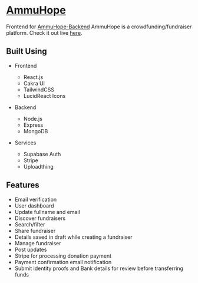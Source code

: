 # [AmmuHope](https://ammuhope-frontend.vercel.app)
Frontend for [AmmuHope-Backend]([https://ammuhope-frontend.vercel.app](https://github.com/Faizuddinq/ammuhope-backend))
AmmuHope is a crowdfunding/fundraiser platform.
Check it out live [here](https://ammuhope-frontend.vercel.app).

## Built Using

- Frontend

  - React.js
  - Cakra UI
  - TailwindCSS
  - LucidReact Icons

- Backend

  - Node.js
  - Express
  - MongoDB

- Services
  - Supabase Auth
  - Stripe
  - Uploadthing

## Features

- Email verification
- User dashboard
- Update fullname and email
- Discover fundraisers
- Search/filter
- Share fundraiser
- Details saved in draft while creating a fundraiser
- Manage fundraiser
- Post updates
- Stripe for processing donation payment
- Payment confirmation email notification
- Submit identity proofs and Bank details for review before transferring funds

<!-- ## Local Development

### [Click here](https://github.com/Jaimin25/sahyog/blob/main/DEVELOPERS.md) and follow the steps to setup the project on your device.

## Demo Videos

#### SignIn and Email Verification

https://github.com/Jaimin25/Sahyog/assets/65119631/de0f20d8-402c-4432-bce4-708beeab9b89

#### Creating a fundraiser

https://github.com/Jaimin25/Sahyog/assets/65119631/a618ece8-1d26-4bac-9d77-88b0b5cee743

#### Manage a fundraiser

https://github.com/Jaimin25/Sahyog/assets/65119631/b29b2184-03f1-4456-b3a3-d6d0978be0f4

#### Fund transfer

https://github.com/Jaimin25/Sahyog/assets/65119631/5e982655-b988-4289-8ced-f437a36bb170

#### Making a donation

https://github.com/Jaimin25/Sahyog/assets/65119631/eb4bbd1f-4366-446d-a0b6-948692597e4d -->

